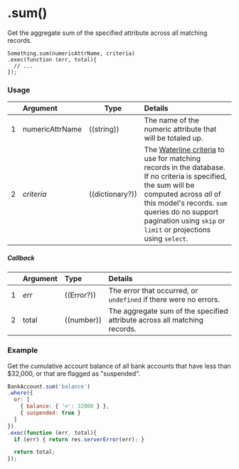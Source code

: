 # .sum()

Get the aggregate sum of the specified attribute across all matching records.

```usage
Something.sum(numericAttrName, criteria)
.exec(function (err, total){
  // ...
});
```

### Usage

|   |     Argument        | Type                                         | Details                            |
|---|:--------------------|----------------------------------------------|:-----------------------------------|
| 1 |  numericAttrName    | ((string))                                   | The name of the numeric attribute that will be totaled up.
| 2 |  _criteria_         | ((dictionary?))                                | The [Waterline criteria](http://sailsjs.com/documentation/concepts/models-and-orm/query-language) to use for matching records in the database. If no criteria is specified, the sum will be computed across _all_ of this model's records. `sum` queries do no support pagination using `skip` or `limit` or projections using `select`.


##### Callback

|   |     Argument        | Type                | Details |
|---|:--------------------|:--------------------|:---------------------------------------------------------------------------------|
| 1 |    _err_            | ((Error?))          | The error that occurred, or `undefined` if there were no errors.
| 2 |    total            | ((number))          | The aggregate sum of the specified attribute across all matching records.


### Example

Get the cumulative account balance of all bank accounts that have less than $32,000, or that are flagged as "suspended".


```javascript
BankAccount.sum('balance')
.where({
  or: [
    { balance: { '<': 32000 } },
    { suspended: true }
  ]
})
.exec(function (err, total){
  if (err) { return res.serverError(err); }

  return total;
});
```


<docmeta name="displayName" value=".sum()">
<docmeta name="pageType" value="method">

